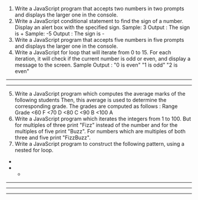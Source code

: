 1. Write a JavaScript program that accepts two numbers in two prompts and
   displays the larger one in the console.
2. Write a JavaScript conditional statement to find the sign of a number. Display
   an alert box with the specified sign.
   Sample: 3
   Output : The sign is +
   Sample: -5
   Output : The sign is -
3. Write a JavaScript program that accepts five numbers in five prompts and
   displays the larger one in the console.
4. Write a JavaScript for loop that will iterate from 0 to 15. For each iteration, it
   will check if the current number is odd or even, and display a message to the
   screen.
   Sample Output :
   "0 is even"
   "1 is odd"
   "2 is even"

---

---

5. Write a JavaScript program which computes the average marks of the
   following students Then, this average is used to determine the corresponding
   grade.
   The grades are computed as follows :
   Range Grade
   <60 F
   <70 D
   <80 C
   <90 B
   <100 A
6. Write a JavaScript program which iterates the integers from 1 to 100. But for
   multiples of three print "Fizz" instead of the number and for the multiples of five
   print "Buzz". For numbers which are multiples of both three and five print
   "FizzBuzz".
7. Write a JavaScript program to construct the following pattern, using a nested
   for loop.

-
- -

---

---

---

